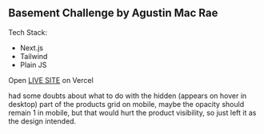 ## Basement Challenge by Agustin Mac Rae

Tech Stack:  
- Next.js  
- Tailwind  
- Plain JS

Open [LIVE SITE](https://basement-challenge-agus-mac-rae.vercel.app/) on Vercel

had some doubts about what to do with the hidden (appears on hover in desktop) part of the products grid on mobile, 
maybe the opacity should remain 1 in mobile, but that would hurt the product visibility, so just left it as the design intended.
